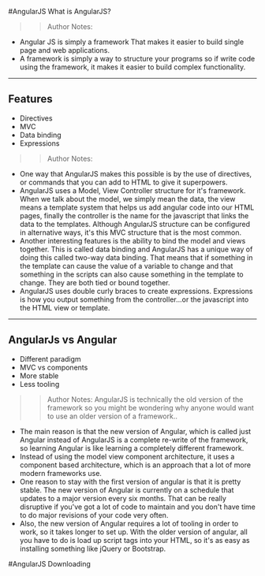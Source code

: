 <!-- .slide: data-state="title" -->
#AngularJS
What is AngularJS?

> > Author Notes:
- Angular JS is simply a framework That makes it easier to build single page and web applications.
- A framework is simply a way to structure your programs so if write code using the framework, it makes it easier to build complex functionality.

---

## Features

- Directives
- MVC
- Data binding
- Expressions

> > Author Notes:
- One way that AngularJS makes this possible is by the use of directives, or commands that you can add to HTML to give it superpowers.
- AngularJS uses a Model, View Controller structure for it's framework. When we talk about the model, we simply mean the data, the view means a template system that helps us add angular code into our HTML pages, finally the controller is the name for the javascript that links the data to the templates. Although AngularJS structure can be configured in alternative ways, it's this MVC structure that is the most common.
- Another interesting features is the ability to bind the model and views together. This is called data binding and AngularJS has a unique way of doing this called two-way data binding. That means that if something in the template can cause the value of a variable to change and that something in the scripts can also cause something in the template to change. They are both tied or bound together.
- AngularJS uses double curly braces to create expressions. Expressions is how you output something from the controller...or the javascript into the HTML view or template.

---

## AngularJs vs Angular

- Different paradigm
- MVC vs components
- More stable
- Less tooling

> > Author Notes:
AngularJS is technically the old version of the framework so you might be wondering why anyone would want to use an older version of a framework..
- The main reason is that the new version of Angular, which is called just Angular instead of AngularJS is a complete re-write of the framework, so learning Angular is like learning a completely different framework.
- Instead of using the model view component architecture, it uses a component based architecture, which is an approach that a lot of more modern frameworks use.
- One reason to stay with the first version of angular is that it is pretty stable. The new version of Angular is currently on a schedule that updates to a major version every six months. That can be really disruptive if you've got a lot of code to maintain and you don't have time to do major revisions of your code very often.
- Also, the new version of Angular requires a lot of tooling in order to work, so it takes longer to set up. With the older version of angular, all you have to do is load up script tags into your HTML, so it's as easy as installing something like jQuery or Bootstrap.

<!-- .slide: data-state="title" -->
#AngularJS
Downloading
